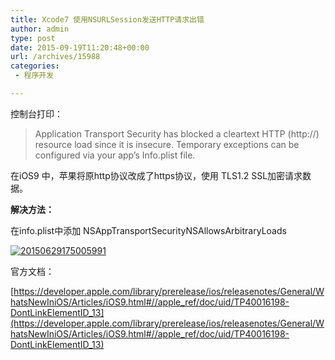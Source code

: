 ```yaml
---
title: Xcode7 使用NSURLSession发送HTTP请求出错
author: admin
type: post
date: 2015-09-19T11:20:48+00:00
url: /archives/15988
categories:
 - 程序开发

---
```

控制台打印：

> Application Transport Security has blocked a cleartext HTTP (http://) resource load since it is insecure. Temporary exceptions can be configured via your app’s Info.plist file.

在iOS9 中，苹果将原http协议改成了https协议，使用 TLS1.2 SSL加密请求数据。

**解决方法：**

在info.plist中添加
NSAppTransportSecurityNSAllowsArbitraryLoads
<true/>

[![20150629175005991](http://blog.haohtml.com/wp-content/uploads/2015/09/20150629175005991.png)][1]

官方文档：

[https://developer.apple.com/library/prerelease/ios/releasenotes/General/WhatsNewIniOS/Articles/iOS9.html#//apple_ref/doc/uid/TP40016198-DontLinkElementID_13](https://developer.apple.com/library/prerelease/ios/releasenotes/General/WhatsNewIniOS/Articles/iOS9.html#//apple_ref/doc/uid/TP40016198-DontLinkElementID_13)

 [1]: http://blog.haohtml.com/wp-content/uploads/2015/09/20150629175005991.png
